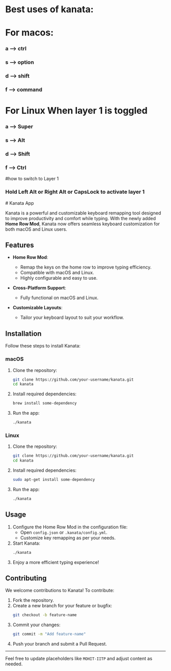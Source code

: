 # Best uses of kanata:

<h1>For macos: </h1>
<h3>a --> ctrl</h3>
<h3>s --> option</h3>
<h3>d --> shift</h3>
<h3>f --> command</h3>
<h1>For Linux When layer 1 is toggled</h1>
<h3>a --> Super</h3>
<h3>s --> Alt</h3>
<h3>d --> Shift</h3>
<h3>f --> Ctrl</h3>
#how to switch to Layer 1 
<h3> Hold Left Alt  or Right Alt or CapsLock to activate layer 1</h3>
# Kanata App

Kanata is a powerful and customizable keyboard remapping tool designed to improve productivity and comfort while typing. With the newly added **Home Row Mod**, Kanata now offers seamless keyboard customization for both macOS and Linux users.

## Features

- **Home Row Mod**:

  - Remap the keys on the home row to improve typing efficiency.
  - Compatible with macOS and Linux.
  - Highly configurable and easy to use.

- **Cross-Platform Support**:

  - Fully functional on macOS and Linux.

- **Customizable Layouts**:
  - Tailor your keyboard layout to suit your workflow.

## Installation

Follow these steps to install Kanata:

### macOS

1. Clone the repository:
   ```bash
   git clone https://github.com/your-username/kanata.git
   cd kanata
   ```
2. Install required dependencies:
   ```bash
   brew install some-dependency
   ```
3. Run the app:
   ```bash
   ./kanata
   ```

### Linux

1. Clone the repository:
   ```bash
   git clone https://github.com/your-username/kanata.git
   cd kanata
   ```
2. Install required dependencies:
   ```bash
   sudo apt-get install some-dependency
   ```
3. Run the app:
   ```bash
   ./kanata
   ```

## Usage

1. Configure the Home Row Mod in the configuration file:
   - Open `config.json` or `.kanata/config.yml`.
   - Customize key remapping as per your needs.
2. Start Kanata:
   ```bash
   ./kanata
   ```
3. Enjoy a more efficient typing experience!

## Contributing

We welcome contributions to Kanata! To contribute:

1. Fork the repository.
2. Create a new branch for your feature or bugfix:
   ```bash
   git checkout -b feature-name
   ```
3. Commit your changes:
   ```bash
   git commit -m "Add feature-name"
   ```
4. Push your branch and submit a Pull Request.

---

Feel free to update placeholders like `MOHIT-IITP` and adjust content as needed.
